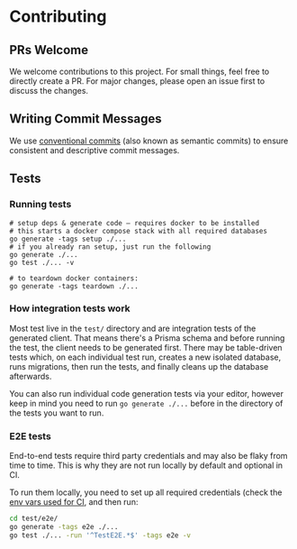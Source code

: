 # Contributing

## PRs Welcome

We welcome contributions to this project. For small things, feel free to directly create a PR. For major changes, please open an issue first to discuss the changes.

## Writing Commit Messages

We use [conventional commits](https://www.conventionalcommits.org) (also known as semantic commits) to ensure consistent and descriptive commit messages.

## Tests

### Running tests

```shell
# setup deps & generate code – requires docker to be installed
# this starts a docker compose stack with all required databases
go generate -tags setup ./...
# if you already ran setup, just run the following
go generate ./...
go test ./... -v

# to teardown docker containers:
go generate -tags teardown ./...
```

### How integration tests work

Most test live in the `test/` directory and are integration tests of the generated client. That means there's a Prisma
schema and before running the test, the client needs to be generated first. There may be table-driven tests which, on
each individual test run, creates a new isolated database, runs migrations, then run the tests, and finally cleans up
the database afterwards.

You can also run individual code generation tests via your editor, however keep in mind you need to run
`go generate ./...` before in the directory of the tests you want to run.

### E2E tests

End-to-end tests require third party credentials and may also be flaky from time to time. This is why they are not run locally by default and optional in CI.

To run them locally, you need to set up all required credentials (check the [env vars used for CI](https://github.com/vnsoft2014/prisma-client-go/blob/a8a05c34aadd035303ea4651fcf6187cc4d039a0/.github/workflows/e2e-test.yml#L43), and then run:

```sh
cd test/e2e/
go generate -tags e2e ./...
go test ./... -run '^TestE2E.*$' -tags e2e -v
```
